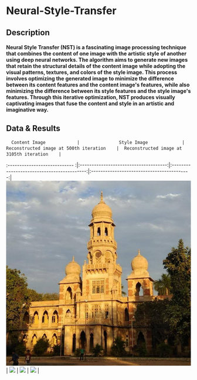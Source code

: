 # Neural-Style-Transfer

## Description
#### Neural Style Transfer (NST) is a fascinating image processing technique that combines the content of one image with the artistic style of another using deep neural networks. The algorithm aims to generate new images that retain the structural details of the content image while adopting the visual patterns, textures, and colors of the style image. This process involves optimizing the generated image to minimize the difference between its content features and the content image's features, while also minimizing the difference between its style features and the style image's features. Through this iterative optimization, NST produces visually captivating images that fuse the content and style in an artistic and imaginative way.

## Data & Results

      Content Image            |               Style Image             |  Reconstructed image at 500th iteration    |  Reconstructed image at 3105th iteration    |
:---------------------------- :|:-------------------------------------:|:------------------------------------------:|:------------------------------------------:|
![](./assets/content(1).jpg)   |  ![](./assets/Starry-Night-(1).jpg)   |  ![](./assets/result_500)                 |      ![](./assets/result_3105)             |
